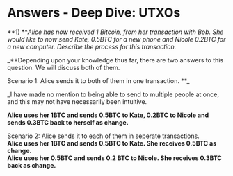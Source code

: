 # Answers - Deep Dive: UTXOs

**1\) **_Alice has now received 1 Bitcoin, from her transaction with Bob. She would like to now send Kate, 0.5BTC for a new phone and Nicole 0.2BTC for a new computer. Describe the process for this transaction._

\_\*\*Depending upon your knowledge thus far, there are two answers to this question. We will discuss both of them.

Scenario 1: Alice sends it to both of them in one transaction. \*\*\_

\_I have made no mention to being able to send to multiple people at once, and this may not have necessarily been intuitive.

**Alice uses her 1BTC and sends 0.5BTC to Kate, 0.2BTC to Nicole and sends 0.3BTC back to herself as change.**

Scenario 2: Alice sends it to each of them in seperate transactions.  
**Alice uses her 1BTC and sends 0.5BTC to Kate. She receives 0.5BTC as change.   
Alice uses her 0.5BTC and sends 0.2 BTC to Nicole. She receives 0.3BTC back as change.**



